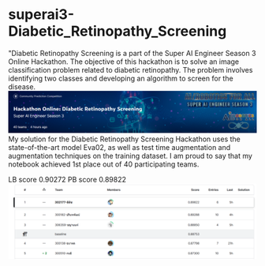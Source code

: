 # superai3-Diabetic_Retinopathy_Screening
"Diabetic Retinopathy Screening is a part of the Super AI Engineer Season 3 Online Hackathon. The objective of this hackathon is to solve an image classification problem related to diabetic retinopathy. The problem involves identifying two classes and developing an algorithm to screen for the disease.
![alt text](head.png)
My solution for the Diabetic Retinopathy Screening Hackathon uses the state-of-the-art model Eva02, as well as test time augmentation and augmentation techniques on the training dataset. I am proud to say that my notebook achieved 1st place out of 40 participating teams.



LB score 0.90272
PB score 0.89822
![alt text](leaderboard.png)